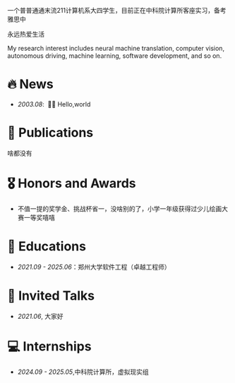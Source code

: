 


<span class='anchor' id='about-me'></span>

一个普普通通末流211计算机系大四学生，目前正在中科院计算所客座实习，备考雅思中

永远热爱生活

My research interest includes neural machine translation, computer vision, autonomous driving, machine learning, software development, and so on. 


# 🔥 News
- *2003.08*: &nbsp;🎉🎉 Hello,world

# 📝 Publications 


啥都没有

# 🎖 Honors and Awards
- 不值一提的奖学金、挑战杯省一，没啥别的了，小学一年级获得过少儿绘画大赛一等奖嘻嘻

# 📖 Educations
- *2021.09 - 2025.06*：郑州大学软件工程（卓越工程师）

# 💬 Invited Talks
- *2021.06*, 大家好

# 💻 Internships
- *2024.09 - 2025.05*,中科院计算所，虚拟现实组
